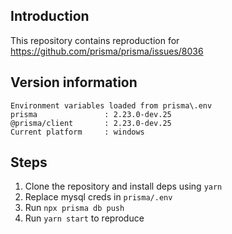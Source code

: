 ## Introduction

This repository contains reproduction for https://github.com/prisma/prisma/issues/8036


## Version information

```
Environment variables loaded from prisma\.env
prisma               : 2.23.0-dev.25
@prisma/client       : 2.23.0-dev.25
Current platform     : windows
```

## Steps

1. Clone the repository and install deps using `yarn`
2. Replace mysql creds in `prisma/.env`
3. Run `npx prisma db push`
4. Run `yarn start` to reproduce

